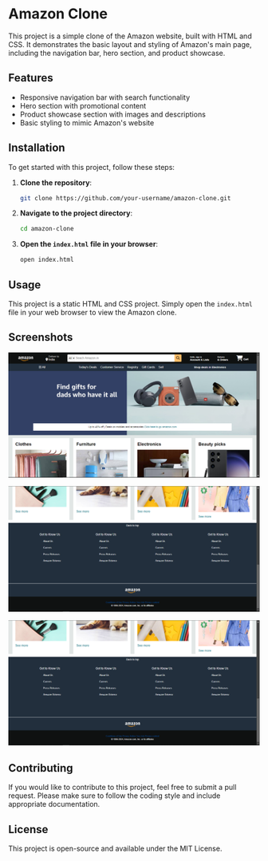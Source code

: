 # Amazon Clone

This project is a simple clone of the Amazon website, built with HTML and CSS. It demonstrates the basic layout and styling of Amazon's main page, including the navigation bar, hero section, and product showcase.

## Features

- Responsive navigation bar with search functionality
- Hero section with promotional content
- Product showcase section with images and descriptions
- Basic styling to mimic Amazon's website

## Installation

To get started with this project, follow these steps:

1. **Clone the repository**:
    ```bash
    git clone https://github.com/your-username/amazon-clone.git
    ```

2. **Navigate to the project directory**:
    ```bash
    cd amazon-clone
    ```

3. **Open the `index.html` file in your browser**:
    ```bash
    open index.html
    ```

## Usage

This project is a static HTML and CSS project. Simply open the `index.html` file in your web browser to view the Amazon clone.

## Screenshots


![Amazon Clone Home Page](./image1.png)


![Amazon Clone Product Section](./image2.png)


![Amazon Clone Product Section](./image3.png)

## Contributing

If you would like to contribute to this project, feel free to submit a pull request. Please make sure to follow the coding style and include appropriate documentation.

## License

This project is open-source and available under the MIT License.
